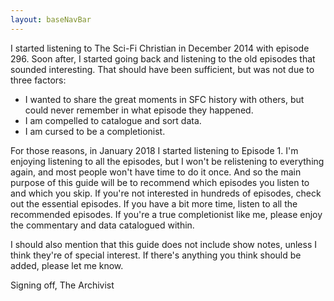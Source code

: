 ```yaml
---
layout: baseNavBar
---
```

<div class="content">

I started listening to The Sci-Fi Christian in December 2014 with episode 296. Soon after, I started going back and listening to the old episodes that sounded interesting. That should have been sufficient, but was not due to three factors:

- I wanted to share the great moments in SFC history with others, but could never remember in what episode they happened.
- I am compelled to catalogue and sort data.
- I am cursed to be a completionist.

For those reasons, in January 2018 I started listening to Episode 1. I'm enjoying listening to all the episodes, but I won't be relistening to everything again, and most people won't have time to do it once. And so the main purpose of this guide will be to recommend which episodes you listen to and which you skip. If you're not interested in hundreds of episodes, check out the essential episodes. If you have a bit more time, listen to all the recommended episodes. If you're a true completionist like me, please enjoy the commentary and data catalogued within.

I should also mention that this guide does not include show notes, unless I think they're of special interest. If there's anything you think should be added, please let me know.

Signing off,
The Archivist
</div>